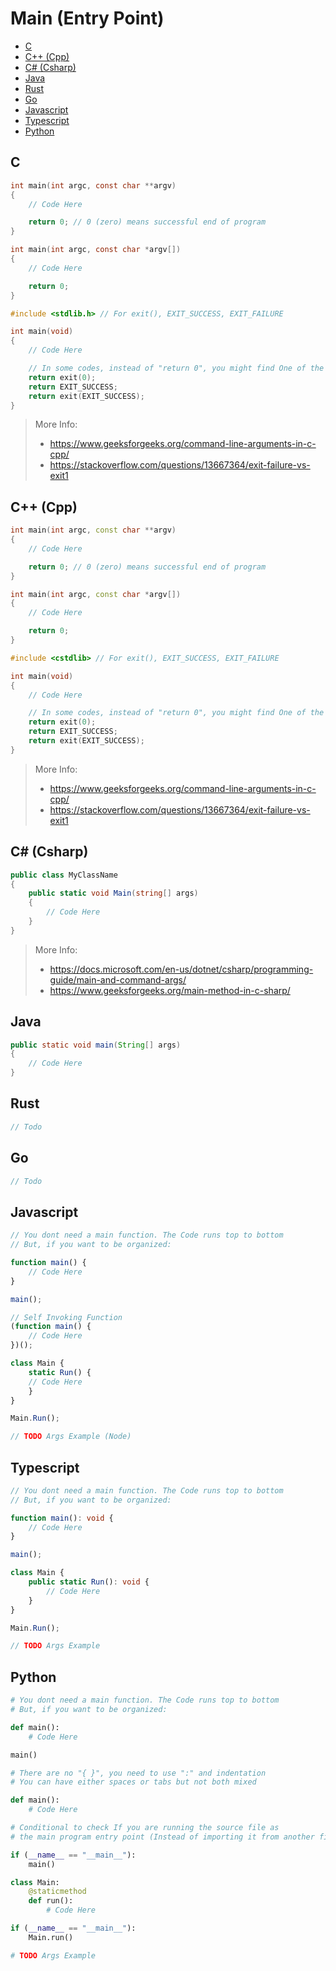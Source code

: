 # Main (Entry Point)

- [C](#c)
- [C++ (Cpp)](#c-cpp)
- [C# (Csharp)](#c-csharp)
- [Java](#java)
- [Rust](#rust)
- [Go](#go)
- [Javascript](#javascript)
- [Typescript](#typescript)
- [Python](#python)

## C

```C
int main(int argc, const char **argv)
{
	// Code Here

	return 0; // 0 (zero) means successful end of program
}
```

```C
int main(int argc, const char *argv[])
{
	// Code Here

	return 0;
}
```

```C
#include <stdlib.h> // For exit(), EXIT_SUCCESS, EXIT_FAILURE

int main(void)
{
	// Code Here

	// In some codes, instead of "return 0", you might find One of the following:
	return exit(0);
	return EXIT_SUCCESS;
	return exit(EXIT_SUCCESS);
}
```

> More Info:
> - https://www.geeksforgeeks.org/command-line-arguments-in-c-cpp/
> - https://stackoverflow.com/questions/13667364/exit-failure-vs-exit1

## C++ (Cpp)

```Cpp
int main(int argc, const char **argv)
{
	// Code Here

	return 0; // 0 (zero) means successful end of program
}
```

```Cpp
int main(int argc, const char *argv[])
{
	// Code Here

	return 0;
}
```

```Cpp
#include <cstdlib> // For exit(), EXIT_SUCCESS, EXIT_FAILURE

int main(void)
{
	// Code Here

	// In some codes, instead of "return 0", you might find One of the following:
	return exit(0);
	return EXIT_SUCCESS;
	return exit(EXIT_SUCCESS);
}
```

> More Info:
> - https://www.geeksforgeeks.org/command-line-arguments-in-c-cpp/
> - https://stackoverflow.com/questions/13667364/exit-failure-vs-exit1

## C# (Csharp)

```Cs
public class MyClassName
{
	public static void Main(string[] args)
	{
		// Code Here
	}
}
```

> More Info:
> - https://docs.microsoft.com/en-us/dotnet/csharp/programming-guide/main-and-command-args/
> - https://www.geeksforgeeks.org/main-method-in-c-sharp/

## Java

```Java
public static void main(String[] args)
{
	// Code Here
}
```

## Rust

```Rust
// Todo
```

## Go

```Go
// Todo
```

## Javascript

```Javascript
// You dont need a main function. The Code runs top to bottom
// But, if you want to be organized:

function main() {
	// Code Here
}

main();
```

```Javascript
// Self Invoking Function
(function main() {
	// Code Here
})();
```

```Javascript
class Main {
	static Run() {
	// Code Here
	}
}

Main.Run();
```

```Javascript
// TODO Args Example (Node)
```

## Typescript

```Typescript
// You dont need a main function. The Code runs top to bottom
// But, if you want to be organized:

function main(): void {
	// Code Here
}

main();
```

```Typescript
class Main {
	public static Run(): void {
		// Code Here
	}
}

Main.Run();
```

```Typescript
// TODO Args Example
```

## Python

```Python
# You dont need a main function. The Code runs top to bottom
# But, if you want to be organized:

def main():
	# Code Here

main()

# There are no "{ }", you need to use ":" and indentation
# You can have either spaces or tabs but not both mixed
```

```Python
def main():
	# Code Here

# Conditional to check If you are running the source file as
# the main program entry point (Instead of importing it from another file)

if (__name__ == "__main__"):
	main()
```

```Python
class Main:
	@staticmethod
	def run():
		# Code Here

if (__name__ == "__main__"):
	Main.run()
```

```Python
# TODO Args Example
```
